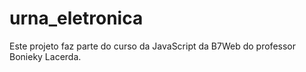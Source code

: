 # urna_eletronica
Este projeto faz parte do curso da JavaScript da B7Web do professor Bonieky Lacerda. 
